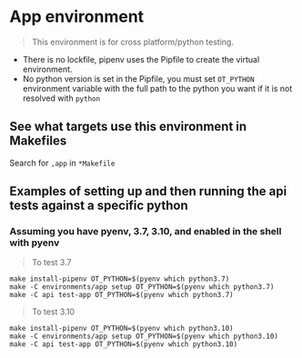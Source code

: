 # App environment

> This environment is for cross platform/python testing.

- There is no lockfile, pipenv uses the Pipfile to create the virtual environment.
- No python version is set in the Pipfile, you must set `OT_PYTHON` environment variable with the full path to the python you want if it is not resolved with `python`

## See what targets use this environment in Makefiles

Search for `,app` in `*Makefile`

## Examples of setting up and then running the api tests against a specific python

### Assuming you have pyenv, 3.7, 3.10, and enabled in the shell with pyenv

> To test 3.7

```shell
make install-pipenv OT_PYTHON=$(pyenv which python3.7)
make -C environments/app setup OT_PYTHON=$(pyenv which python3.7)
make -C api test-app OT_PYTHON=$(pyenv which python3.7)
```

> To test 3.10

```shell
make install-pipenv OT_PYTHON=$(pyenv which python3.10)
make -C environments/app setup OT_PYTHON=$(pyenv which python3.10)
make -C api test-app OT_PYTHON=$(pyenv which python3.10)
```
